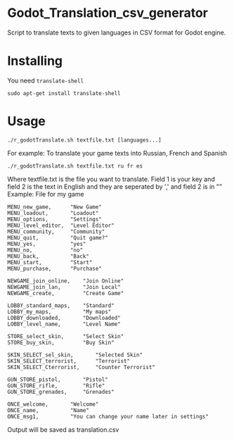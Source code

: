 # Godot_Translation_csv_generator
Script to translate texts to given languages in CSV format for Godot engine.

# Installing
You need `translate-shell` 
```
sudo apt-get install translate-shell
```

# Usage

```
./r_godotTranslate.sh textfile.txt [languages...]
```

For example: To translate your game texts into Russian, French and Spanish
```
./r_godotTranslate.sh textfile.txt ru fr es
```

Where textfile.txt is the file you want to translate. Field 1 is your key and field 2 is the text in English and they are seperated by ',' and field 2 is in ""
Example: File for my game
```
MENU_new_game,		"New Game"
MENU_loadout,		"Loadout"
MENU_options,		"Settings"
MENU_level_editor,	"Level Editor"
MENU_community,		"Community"
MENU_quit,			"Quit game?"
MENU_yes,			"yes"
MENU_no,			"no"
MENU_back,			"Back"
MENU_start,			"Start"
MENU_purchase,		"Purchase"

NEWGAME_join_online,	"Join Online"
NEWGAME_join_lan,		"Join Local"
NEWGAME_create,			"Create Game"

LOBBY_standard_maps,	"Standard"
LOBBY_my_maps,			"My maps"
LOBBY_downloaded,		"Downloaded"
LOBBY_level_name,		"Level Name"

STORE_select_skin,		"Select Skin"
STORE_buy_skin,			"Buy Skin"

SKIN_SELECT_sel_skin,		"Selected Skin"
SKIN_SELECT_terrorist,		"Terrorist"
SKIN_SELECT_Cterrorist,		"Counter Terrorist"

GUN_STORE_pistol,		"Pistol"
GUN_STORE_rifle,		"Rifle"
GUN_STORE_grenades,		"Grenades"

ONCE_welcome,		"Welcome"
ONCE_name,			"Name"
ONCE_msg1,			"You can change your name later in settings"

```

Output will be saved as translation.csv
